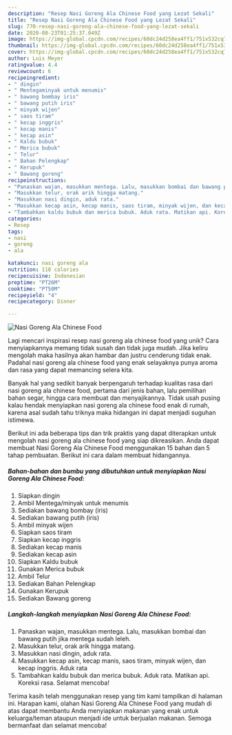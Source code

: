 ```yaml
---
description: "Resep Nasi Goreng Ala Chinese Food yang Lezat Sekali"
title: "Resep Nasi Goreng Ala Chinese Food yang Lezat Sekali"
slug: 770-resep-nasi-goreng-ala-chinese-food-yang-lezat-sekali
date: 2020-08-23T01:25:37.049Z
image: https://img-global.cpcdn.com/recipes/60dc24d258ea4ff1/751x532cq70/nasi-goreng-ala-chinese-food-foto-resep-utama.jpg
thumbnail: https://img-global.cpcdn.com/recipes/60dc24d258ea4ff1/751x532cq70/nasi-goreng-ala-chinese-food-foto-resep-utama.jpg
cover: https://img-global.cpcdn.com/recipes/60dc24d258ea4ff1/751x532cq70/nasi-goreng-ala-chinese-food-foto-resep-utama.jpg
author: Luis Meyer
ratingvalue: 4.4
reviewcount: 6
recipeingredient:
- " dingin"
- " Mentegaminyak untuk menumis"
- " bawang bombay iris"
- " bawang putih iris"
- " minyak wijen"
- " saos tiram"
- " kecap inggris"
- " kecap manis"
- " kecap asin"
- " Kaldu bubuk"
- " Merica bubuk"
- " Telur"
- " Bahan Pelengkap"
- " Kerupuk"
- " Bawang goreng"
recipeinstructions:
- "Panaskan wajan, masukkan mentega. Lalu, masukkan bombai dan bawang putih jika mentega sudah leleh."
- "Masukkan telur, orak arik hingga matang."
- "Masukkan nasi dingin, aduk rata."
- "Masukkan kecap asin, kecap manis, saos tiram, minyak wijen, dan kecap inggris. Aduk rata"
- "Tambahkan kaldu bubuk dan merica bubuk. Aduk rata. Matikan api. Koreksi rasa. Selamat mencoba!"
categories:
- Resep
tags:
- nasi
- goreng
- ala

katakunci: nasi goreng ala 
nutrition: 118 calories
recipecuisine: Indonesian
preptime: "PT26M"
cooktime: "PT50M"
recipeyield: "4"
recipecategory: Dinner

---
```



![Nasi Goreng Ala Chinese Food](https://img-global.cpcdn.com/recipes/60dc24d258ea4ff1/751x532cq70/nasi-goreng-ala-chinese-food-foto-resep-utama.jpg)

Lagi mencari inspirasi resep nasi goreng ala chinese food yang unik? Cara menyiapkannya memang tidak susah dan tidak juga mudah. Jika keliru mengolah maka hasilnya akan hambar dan justru cenderung tidak enak. Padahal nasi goreng ala chinese food yang enak selayaknya punya aroma dan rasa yang dapat memancing selera kita.

Banyak hal yang sedikit banyak berpengaruh terhadap kualitas rasa dari nasi goreng ala chinese food, pertama dari jenis bahan, lalu pemilihan bahan segar, hingga cara membuat dan menyajikannya. Tidak usah pusing kalau hendak menyiapkan nasi goreng ala chinese food enak di rumah, karena asal sudah tahu triknya maka hidangan ini dapat menjadi suguhan istimewa.




Berikut ini ada beberapa tips dan trik praktis yang dapat diterapkan untuk mengolah nasi goreng ala chinese food yang siap dikreasikan. Anda dapat membuat Nasi Goreng Ala Chinese Food menggunakan 15 bahan dan 5 tahap pembuatan. Berikut ini cara dalam membuat hidangannya.

<!--inarticleads1-->

##### Bahan-bahan dan bumbu yang dibutuhkan untuk menyiapkan Nasi Goreng Ala Chinese Food:

1. Siapkan  dingin
1. Ambil  Mentega/minyak untuk menumis
1. Sediakan  bawang bombay (iris)
1. Sediakan  bawang putih (iris)
1. Ambil  minyak wijen
1. Siapkan  saos tiram
1. Siapkan  kecap inggris
1. Sediakan  kecap manis
1. Sediakan  kecap asin
1. Siapkan  Kaldu bubuk
1. Gunakan  Merica bubuk
1. Ambil  Telur
1. Sediakan  Bahan Pelengkap
1. Gunakan  Kerupuk
1. Sediakan  Bawang goreng




<!--inarticleads2-->

##### Langkah-langkah menyiapkan Nasi Goreng Ala Chinese Food:

1. Panaskan wajan, masukkan mentega. Lalu, masukkan bombai dan bawang putih jika mentega sudah leleh.
1. Masukkan telur, orak arik hingga matang.
1. Masukkan nasi dingin, aduk rata.
1. Masukkan kecap asin, kecap manis, saos tiram, minyak wijen, dan kecap inggris. Aduk rata
1. Tambahkan kaldu bubuk dan merica bubuk. Aduk rata. Matikan api. Koreksi rasa. Selamat mencoba!




Terima kasih telah menggunakan resep yang tim kami tampilkan di halaman ini. Harapan kami, olahan Nasi Goreng Ala Chinese Food yang mudah di atas dapat membantu Anda menyiapkan makanan yang enak untuk keluarga/teman ataupun menjadi ide untuk berjualan makanan. Semoga bermanfaat dan selamat mencoba!
